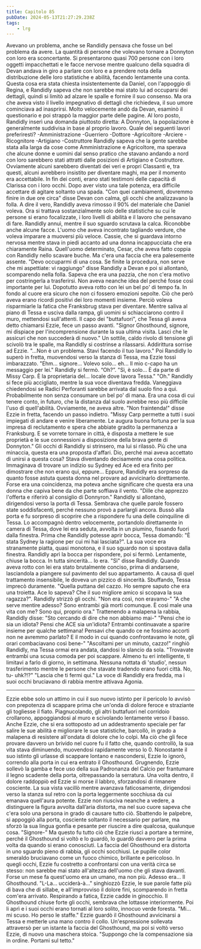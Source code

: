 ```yaml
---
title: Capitolo 85
pubDate: 2024-05-13T21:27:29.238Z
tags:
    - lrg
---
```


Avevano un problema, anche se Randidly pensava che fosse un bel problema da avere. La quantità di persone che volevano tornare a Donnyton con loro era sconcertante. Si presentarono quasi 700 persone con i loro oggetti impacchettati e le facce nervose mentre qualcuno della squadra di Devan andava in giro a parlare con loro e a prendere nota della distribuzione delle loro statistiche e abilità, facendo lentamente una conta.
Questa cosa era stata chiesta insistentemente da Daniel, con l'appoggio di Regina, e Randidly sapeva che non sarebbe mai stato lui ad occuparsi dei dettagli, quindi si limitò ad alzare le spalle e fornire il suo consenso. Ma ora che aveva visto il livello impegnativo di dettagli che richiedeva, il suo umore cominciava ad inasprirsi. Molto velocemente andò da Devan, esaminò il questionario e poi strappò la maggior parte delle pagine.
Al loro posto, Randidly inserì una domanda piuttosto diretta:
A Donnyton, la popolazione è generalmente suddivisa in base al proprio lavoro. Quale dei seguenti lavori preferiresti? -Amministrazione -Guerriero -Dottore -Agricoltore -Arciere -Ricognitore -Artigiano -Costruttore
Randidly sapeva che la gente sarebbe stata alla larga da cose come Amministrazione e Agricoltore, ma sperava che alcune donne e uomini dal senso pratico che stavano andando a nord con loro sarebbero stati attratti dalle posizioni di Artigiano e Costruttore.
Ovviamente alcuni sarebbero diventati dei veri e propri Classanti e, tra questi, alcuni avrebbero insistito per diventare maghi, ma per il momento era accettabile. In fin dei conti, erano stati testimoni delle capacità di Clarissa con i loro occhi. Dopo aver visto una tale potenza, era difficile accettare di agitare soltanto una spada.
"Con quei cambiamenti, dovremmo finire in due ore circa" disse Devan con calma, gli occhi che analizzavano la folla. A dire il vero, Randidly aveva rimosso il 90% del materiale che Daniel voleva.
Ora si trattava sostanzialmente solo delle statistiche su cui le persone si erano focalizzate, i loro livelli di abilità e il lavoro che pensavano di fare.
Randidly annuì, mentre il suo sguardo scrutava la calca. Riconobbe anche alcune facce. L'uomo che aveva incontrato tagliando verdure, che voleva imparare a muoversi più veloce. Cassie, che si guardava intorno nervosa mentre stava in piedi accanto ad una donna incappucciata che era chiaramente Raina. Quell'uomo determinato, Cesar, che aveva fatto coppia con Randidly nello scavare buche.
Ma c'era una faccia che era palesemente assente.
"Devo occuparmi di una cosa. Se finite la procedura, non serve che mi aspettiate: vi raggiungo" disse Randidly a Devan e poi si allontanò, scomparendo nella folla.
Sapeva che era una pazzia, che non c'era motivo per costringerla a trasferirsi. Non aveva neanche idea del perché fosse così importante per lui. Dopotutto aveva rotto con lei un bel po' di tempo fa. In fondo al cuore era sicuro che non ci fossero emozioni sepolte. Ciò che però aveva erano ricordi positivi dei loro momenti insieme.
Perciò voleva risparmiarle la fatica che Franksbrug stava per diventare.
Mentre saliva al piano di Tessa e usciva dalla rampa, gli uomini si schiacciarono contro il muro, mettendosi sull'attenti.
Il capo dei "buttafuori", che Tessa gli aveva detto chiamarsi Ezzie, fece un passo avanti. "Signor Ghosthound, signore, mi dispiace per l'incomprensione durante la sua ultima visita. Lasci che le assicuri che non succederà di nuovo."
Un sottile, caldo rivolo di tensione gli scivolò tra le spalle, ma Randidly si costrinse a rilassarsi. Addirittura sorrise ad Ezzie.
"...Non è un problema. Stavi facendo il tuo lavoro."
Poi Randidly lo superò in fretta, muovendosi verso la stanza di Tessa, ma Ezzie tossì imbarazzato.
"Ehm... signore... Volevo solo... eh... Il mio c-capo ha un messaggio per lei."
Randidly si fermò. “Oh?”.
"Sì, è solo... È da parte di Missy Carp. È la proprietaria del... locale dove lavora Tessa."
"Oh." Randidly si fece più accigliato, mentre la sua voce diventava fredda. Vaneggiava chiedendosi se Radici Perforanti sarebbe arrivata dal suolo fino a qui. Probabilmente non senza consumare un bel po' di mana. Era una cosa di cui tenere conto, in futuro, che la distanza dal suolo avrebbe reso più difficile l'uso di quell'abilità.
Ovviamente, ne aveva altre.
"Non fraintenda!" disse Ezzie in fretta, facendo un passo indietro. "Missy Carp permette a tutti i suoi impiegati di andare e venire liberamente. Le augura buona fortuna per la sua impresa di reclutamento e spera che abbiate gradito la permanenza a Franksburg. E se vorrete tornare in città, è disposta a mettere le sue proprietà e le sue connessioni a disposizione della brava gente di Donnyton."
Gli occhi di Randidly si strinsero, ma lui si rilassò. Più che una minaccia, questa era una proposta d'affari. Dio, perché mai aveva accettato di unirsi a questa cosa? Stava diventando decisamente una cosa politica. Immaginava di trovare un indizio su Sydney ed Ace ed era finito per dimostrare che non erano qui, eppure...
Eppure, Randidly era sorpreso da quanto fosse astuta questa donna nel provare ad avvicinarlo direttamente. Forse era una coincidenza, ma poteva anche significare che questa era una donna che capiva bene da che parte soffiava il vento.
"Dille che apprezzo l'offerta e riferirò al consiglio di Donnyron." Randidly si allontanò, dirigendosi verso la porta di Tessa.
Sembrava che quelle parole fossero state soddisfacenti, perché nessuno provò a parlargli ancora. Bussò alla porta e fu sorpreso di scoprire che a rispondere fu una delle coinquiline di Tessa. Lo accompagnò dentro velocemente, portandolo direttamente in camera di Tessa, dove lei era seduta, avvolta in un piumino, fissando fuori dalla finestra.
Prima che Randidly potesse aprir bocca, Tessa domandò: "È stata Sydney la ragione per cui mi hai lasciata?".
La sua voce era stranamente piatta, quasi monotona, e il suo sguardo non si spostava dalla finestra. Randidly aprì la bocca per rispondere, poi si fermò. Lentamente, chiuse la bocca. In tutta sincerità... lo era.
"Sì" disse Randidly. Quando aveva rotto con lei era stato brutalmente conciso, prima di andarsene, lasciandola a piangere sul pavimento del suo appartamento. A causa di quel trattamento insensibile, le doveva un pizzico di sincerità.
Sbuffando, Tessa imprecò duramente. "Quella puttana del cazzo. Ho sempre saputo che era una troietta. Ace lo sapeva? Che il suo migliore amico si scopava la sua ragazza?".
Randidly strizzò gli occhi. "Non era così, non eravamo-"
"A che serve mentire adesso? Sono entrambi già morti comunque. È così male una vita con me? Sono qui, proprio ora."
Trattenendo a malapena la rabbia, Randidly disse: "Sto cercando di dire che non abbiamo mai-"
"Pensi che io sia un idiota? Pensi che ACE sia un'idiota? Entrambi continuavate a sparire insieme per qualche settimana! Pensavi che quando ce ne fossimo accorti non ne avremmo parlato? E il modo in cui quando confrontavamo le note, gli orari combaciavano così bene-"
"Ascoltami per un minuto, cazzo!" ringhiò Randidly, ma Tessa ormai era andata, dandosi lo slancio da sola.
"Trovavate entrambi una scusa comoda per poi scappare. Almeno tu eri intelligente, ti limitavi a farlo di giorno, in settimana. Nessuna nottata di 'studio', nessun trasferimento mentre le persone che stavate tradendo erano fuori città. No, tu- uhk?!?"
"Lascia che ti fermi qui." La voce di Randidly era fredda, ma i suoi occhi bruciavano di rabbia mentre attivava Agonia.
****
Ezzie ebbe solo un attimo in cui il suo nuovo istinto per il pericolo lo avvisò con prepotenza di scappare prima che un'onda di dolore feroce e straziante gli togliesse il fiato. Piagnucolando, gli altri buttafuori nel corridoio crollarono, appoggiandosi al muro e scivolando lentamente verso il basso. Anche Ezzie, che si era sottoposto ad un addestramento speciale per far salire le sue abilità e migliorare le sue statistiche, barcollò, in grado a malapena di resistere all'ondata di dolore che lo colpì.
Ma ciò che gli fece provare davvero un brivido nel cuore fu il fatto che, quando controllò, la sua vita stava diminuendo, muovendosi rapidamente verso lo 0.
Nonostante il suo istinto gli urlasse di scappare lontano e nascondersi, Ezzie lo ignorò, correndo alla porta in cui era entrato il Ghosthound. Grugnendo, Ezzie sollevò la gamba e fece uso della sua Padronanza del Calcio per frantumare il legno scadente della porta, oltrepassando la serratura.
Una volta dentro, il dolore raddoppiò ed Ezzie si morse il labbro, sforzandosi di rimanere cosciente. La sua vista vacillò mentre avanzava faticosamente, dirigendosi verso la stanza sul retro con la porta leggermente socchiusa da cui emanava quell'aura potente. Ezzie non riusciva neanche a vedere, a distinguere la figura avvolta dall’aria distorta, ma nel suo cuore sapeva che c'era solo una persona in grado di causare tutto ciò.
Sbattendo le palpebre, si appoggiò alla porta, cosciente soltanto il necessario per parlare, ma sforzò la sua lingua gonfia e pesante per riuscire a dire qualcosa, qualunque cosa.
"Signore-" Ma questo fu tutto ciò che Ezzie riuscì a portare a termine, perché il Ghosthound si voltò e lo guardò, lo guardò davvero per la prima volta da quando si erano conosciuti. La faccia del Ghosthound era distorta in uno sguardo pieno di rabbia, gli occhi socchiusi. Le pupille color smeraldo bruciavano come un fuoco chimico, brillante e pericoloso.
In quegli occhi, Ezzie fu costretto a confrontarsi con una verità circa se stesso: non sarebbe mai stato all'altezza dell'uomo che gli stava davanti. Forse un mese fa quest'uomo era un umano, ma non più. Adesso era...
Il Ghosthound.
"L-La... ucciderà-à..." singhiozzò Ezzie, le sue parole fatte più di bava che di sillabe, e all'improvviso il dolore finì, scomparendo in fretta com'era arrivato. Respirando a fatica, Ezzie cadde in ginocchio.
Il Ghosthound chiuse forte gli occhi, sembrava che lottasse interiormente. Poi li aprì e i suoi occhi erano tornati al loro solito, innocuo verde foresta.
"Mi... mi scuso. Ho perso le staffe." Ezzie guardò il Ghosthound avvicinarsi a Tessa e metterle una mano contro il collo. Un'espressione sollevata attraversò per un istante la faccia del Ghosthound, ma poi si voltò verso Ezzie, di nuovo una maschera stoica. "Suppongo che la compensazione sia in ordine. Portami sul tetto."





